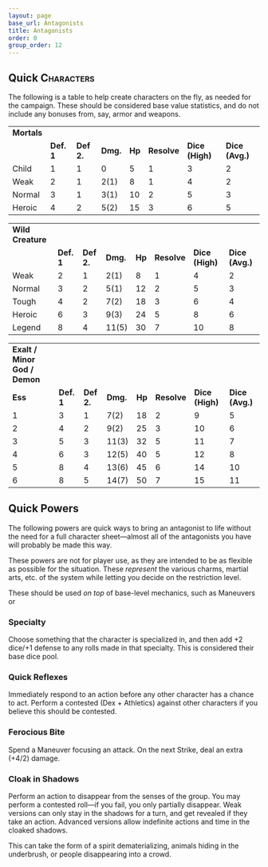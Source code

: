 ```yaml
---
layout: page
base_url: Antagonists
title: Antagonists
order: 0
group_order: 12
---
```


Quick **<span class="smallcaps">Characters</span>**
---------------------------------------------------

The following is a table to help create characters on the fly, as needed
for the campaign. These should be considered base value statistics, and
do not include any bonuses from, say, armor and weapons.

|             |            |            |          |        |             |                 |                 |
|-------------|------------|------------|----------|--------|-------------|-----------------|-----------------|
| **Mortals** |            |            |          |        |             |                 |                 |
|             | **Def. 1** | **Def 2.** | **Dmg.** | **Hp** | **Resolve** | **Dice (High)** | **Dice (Avg.)** |
| Child       | 1          | 1          | 0        | 5      | 1           | 3               | 2               |
| Weak        | 2          | 1          | 2(1)     | 8      | 1           | 4               | 2               |
| Normal      | 3          | 1          | 3(1)     | 10     | 2           | 5               | 3               |
| Heroic      | 4          | 2          | 5(2)     | 15     | 3           | 6               | 5               |

|                   |            |            |          |        |             |                 |                 |
|-------------------|------------|------------|----------|--------|-------------|-----------------|-----------------|
| **Wild Creature** |            |            |          |        |             |                 |                 |
|                   | **Def. 1** | **Def 2.** | **Dmg.** | **Hp** | **Resolve** | **Dice (High)** | **Dice (Avg.)** |
| Weak              | 2          | 1          | 2(1)     | 8      | 1           | 4               | 2               |
| Normal            | 3          | 2          | 5(1)     | 12     | 2           | 5               | 3               |
| Tough             | 4          | 2          | 7(2)     | 18     | 3           | 6               | 4               |
| Heroic            | 6          | 3          | 9(3)     | 24     | 5           | 8               | 6               |
| Legend            | 8          | 4          | 11(5)    | 30     | 7           | 10              | 8               |

|                               |            |            |          |        |             |                 |                 |
|-------------------------------|------------|------------|----------|--------|-------------|-----------------|-----------------|
| **Exalt / Minor God / Demon** |            |            |          |        |             |                 |                 |
| **Ess**                       | **Def. 1** | **Def 2.** | **Dmg.** | **Hp** | **Resolve** | **Dice (High)** | **Dice (Avg.)** |
| 1                             | 3          | 1          | 7(2)     | 18     | 2           | 9               | 5               |
| 2                             | 4          | 2          | 9(2)     | 25     | 3           | 10              | 6               |
| 3                             | 5          | 3          | 11(3)    | 32     | 5           | 11              | 7               |
| 4                             | 6          | 3          | 12(5)    | 40     | 5           | 12              | 8               |
| 5                             | 8          | 4          | 13(6)    | 45     | 6           | 14              | 10              |
| 6                             | 8          | 5          | 14(7)    | 50     | 7           | 15              | 11              |

 Quick Powers
------------

The following powers are quick ways to bring an antagonist to life
without the need for a full character sheet—almost all of the
antagonists you have will probably be made this way.

These powers are not for player use, as they are intended to be as
flexible as possible for the situation. These *represent* the various
charms, martial arts, etc. of the system while letting you decide on the
restriction level.

These should be used *on top* of base-level mechanics, such as Maneuvers
or

### Specialty

Choose something that the character is specialized in, and then add +2
dice/+1 defense to any rolls made in that specialty. This is considered
their base dice pool.

### Quick Reflexes

Immediately respond to an action before any other character has a chance
to act. Perform a contested (Dex + Athletics) against other characters
if you believe this should be contested.

### Ferocious Bite

Spend a Maneuver focusing an attack. On the next Strike, deal an extra
(+4/2) damage.

### Cloak in Shadows

Perform an action to disappear from the senses of the group. You may
perform a contested roll—if you fail, you only partially disappear. Weak
versions can only stay in the shadows for a turn, and get revealed if
they take an action. Advanced versions allow indefinite actions and time
in the cloaked shadows.

This can take the form of a spirit dematerializing, animals hiding in
the underbrush, or people disappearing into a crowd.
